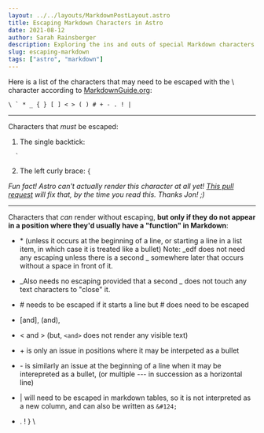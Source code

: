 ```yaml
---
layout: ../../layouts/MarkdownPostLayout.astro
title: Escaping Markdown Characters in Astro
date: 2021-08-12
author: Sarah Rainsberger
description: Exploring the ins and outs of special Markdown characters in Astro
slug: escaping-markdown
tags: ["astro", "markdown"]
---
```


Here is a list of the characters that may need to be escaped with the \ character according to [MarkdownGuide.org](https://www.markdownguide.org/):

```
\ ` * _ { } [ ] < > ( ) # + - . ! |
```
-----

Characters that _must_ be escaped:

1. The single backtick:

```
  `
```

2. The left curly brace: `{`

*Fun fact! Astro can't actually render this character at all yet! [This pull request](https://github.com/snowpackjs/astro/pull/1094) will fix that, by the time you read this. Thanks Jon! ;)*

----- 

Characters that _can_ render without escaping, **but only if they do not appear in a position where they'd usually have a "function" in Markdown**:

- \* (unless it occurs at the beginning of a line, or starting a line in a list item, in which case it is treated like a bullet) Note: _edf does not need any escaping unless there is a second _ somewhere later that occurs without a space in front of it.

- _Also needs no escaping provided that a second _ does not touch any text characters to "close" it.
- \# needs to be escaped if it starts a line but # does need to be escaped
- [and], (and),
- < and > (but, `<and>` does not render any visible text)
- \+ is only an issue in positions where it may be interpeted as a bullet
- \- is similarly an issue at the beginning of a line when it may be interepreted as a bullet, (or multiple --- in succession as a horizontal line)
- | will need to be escaped in markdown tables, so it is not interpreted as a new column, and can also be written as `&#124;`
- .  ! } \